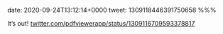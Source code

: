date: 2020-09-24T13:12:14+0000
tweet: 1309118446391750658
%%%

It’s out! [twitter.com/pdfviewerapp/status/1309116709593378817](https://twitter.com/pdfviewerapp/status/1309116709593378817)
